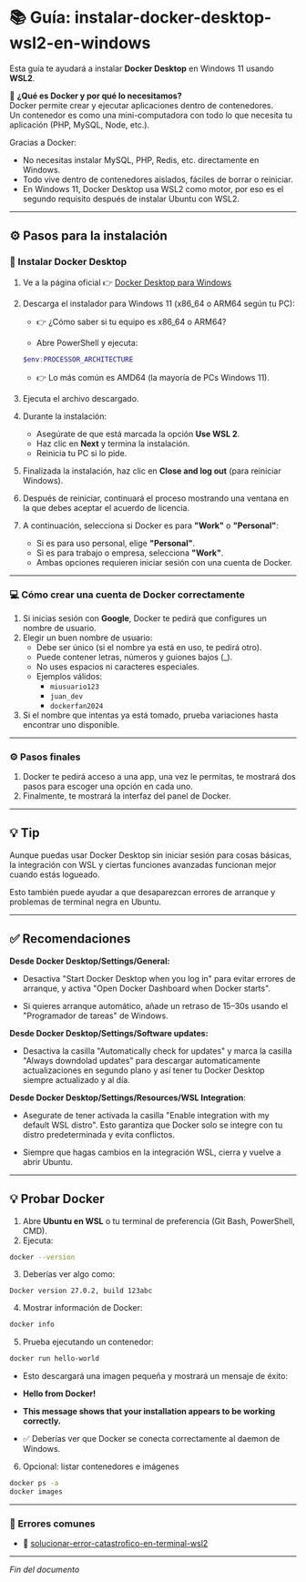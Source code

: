 # 📚 Guía: instalar-docker-desktop-wsl2-en-windows

Esta guía te ayudará a instalar **Docker Desktop** en Windows 11 usando **WSL2**.  

🔹 **¿Qué es Docker y por qué lo necesitamos?**  
Docker permite crear y ejecutar aplicaciones dentro de contenedores.  
Un contenedor es como una mini-computadora con todo lo que necesita tu aplicación (PHP, MySQL, Node, etc.).  

Gracias a Docker:  
- No necesitas instalar MySQL, PHP, Redis, etc. directamente en Windows.  
- Todo vive dentro de contenedores aislados, fáciles de borrar o reiniciar.  
- En Windows 11, Docker Desktop usa WSL2 como motor, por eso es el segundo requisito después de instalar Ubuntu con WSL2.

---

## ⚙️ Pasos para la instalación

### 🧰 Instalar Docker Desktop

1. Ve a la página oficial 👉 [Docker Desktop para Windows](https://www.docker.com/products/docker-desktop/)  
2. Descarga el instalador para Windows 11 (x86_64 o ARM64 según tu PC):

   - 👉 ¿Cómo saber si tu equipo es x86_64 o ARM64?

   - Abre PowerShell y ejecuta:  

    ```powershell
    $env:PROCESSOR_ARCHITECTURE
    ```

   - 👉 Lo más común es AMD64 (la mayoría de PCs Windows 11).  

3. Ejecuta el archivo descargado.
4. Durante la instalación:  
   - Asegúrate de que está marcada la opción **Use WSL 2**.  
   - Haz clic en **Next** y termina la instalación.  
   - Reinicia tu PC si lo pide.
5. Finalizada la instalación, haz clic en **Close and log out** (para reiniciar Windows).
6. Después de reiniciar, continuará el proceso mostrando una ventana en la que debes aceptar el acuerdo de licencia.
7. A continuación, selecciona si Docker es para **"Work"** o **"Personal"**:
    - Si es para uso personal, elige **"Personal"**.
    - Si es para trabajo o empresa, selecciona **"Work"**.
    - Ambas opciones requieren iniciar sesión con una cuenta de Docker.

---
  
### 💻 Cómo crear una cuenta de Docker correctamente

1. Si inicias sesión con **Google**, Docker te pedirá que configures un nombre de usuario.
2. Elegir un buen nombre de usuario:
    - Debe ser único (si el nombre ya está en uso, te pedirá otro).
    - Puede contener letras, números y guiones bajos (_).
    - No uses espacios ni caracteres especiales.
    - Ejemplos válidos:
      - `miusuario123`
      - `juan_dev`
      - `dockerfan2024`
3. Si el nombre que intentas ya está tomado, prueba variaciones hasta encontrar uno disponible.

---

### ⚙️ Pasos finales

1. Docker te pedirá acceso a una app, una vez le permitas, te mostrará dos pasos para escoger una opción en cada uno.
2. Finalmente, te mostrará la interfaz del panel de Docker.

---

## 💡 Tip

Aunque puedas usar Docker Desktop sin iniciar sesión para cosas básicas, la integración con WSL y ciertas funciones avanzadas funcionan mejor cuando estás logueado.

Esto también puede ayudar a que desaparezcan errores de arranque y problemas de terminal negra en Ubuntu.

---

## ✅ Recomendaciones

**Desde Docker Desktop/Settings/General:**

- Desactiva "Start Docker Desktop when you log in" para evitar errores de arranque, y activa "Open Docker Dashboard when Docker starts".

- Si quieres arranque automático, añade un retraso de 15–30s usando el "Programador de tareas" de Windows.

**Desde Docker Desktop/Settings/Software updates:**

- Desactiva la casilla "Automatically check for updates" y marca la casilla "Always downdolad updates" para descargar automaticamente actualizaciones en segundo plano y así tener tu Docker Desktop siempre actualizado y al día.

**Desde Docker Desktop/Settings/Resources/WSL Integration**:

- Asegurate de tener activada la casilla "Enable integration with my default WSL distro". Esto garantiza que Docker solo se integre con tu distro predeterminada y evita conflictos.

- Siempre que hagas cambios en la integración WSL, cierra y vuelve a abrir Ubuntu.

---

## 💡 Probar Docker

1. Abre **Ubuntu en WSL** o tu terminal de preferencia (Git Bash, PowerShell, CMD).  
2. Ejecuta:  

```bash
docker --version
```

3. Deberías ver algo como:  

```
Docker version 27.0.2, build 123abc
```

4. Mostrar información de Docker:

```bash
docker info
```

5. Prueba ejecutando un contenedor:

```bash
docker run hello-world
```

   - Esto descargará una imagen pequeña y mostrará un mensaje de éxito:

   - **Hello from Docker!**
   - **This message shows that your installation appears to be working correctly.**

   - ✅ Deberías ver que Docker se conecta correctamente al daemon de Windows.

6. Opcional: listar contenedores e imágenes

```bash
docker ps -a
docker images
```

---

### 🚨 Errores comunes
- 📖 [solucionar-error-catastrofico-en-terminal-wsl2](https://github.com/tejada1970/guias-desarrollo/blob/master/entorno-wsl/errores/solucionar-error-catastrofico-en-terminal-wsl2.md)

---

*Fin del documento*